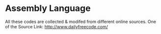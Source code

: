 # Assembly Language

All these codes are collected & modifed from different online sources.
One of the Source Link: http://www.dailyfreecode.com/
